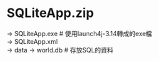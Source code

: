 <h1>SQLiteApp.zip</h1>
<div>-> SQLiteApp.exe # 使用launch4j-3.14轉成的exe檔</div>
<div>-> SQLiteApp.xml</div>
<div>-> data -> world.db # 存放SQL的資料</div>
